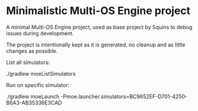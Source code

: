 # Minimalistic Multi-OS Engine project

A minimal Multi-OS Engine project, used as base project by Squins to debug issues during development.

The project is intentionally kept as it is generated, no cleanup and as little changes as possible.

List all simulators:

./gradlew moeListSimulators

Run on specific simulator:

./gradlew moeLaunch -Pmoe.launcher.simulators=BC9652EF-D701-4250-B6A3-AB35336E3CAD